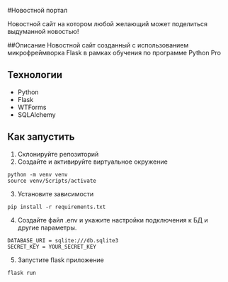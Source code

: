 #Новостной портал

Новостной сайт на котором любой желающий может поделиться выдуманной новостью!

##Описание
Новостной сайт созданный с использованием микрофреймворка Flask в рамках обучения по программе Python Pro

## Технологии
* Python
* Flask
* WTForms
* SQLAlchemy

## Как запустить

1. Склонируйте репозиторий
2. Создайте и активируйте виртуальное окружение
```commandline
python -m venv venv
source venv/Scripts/activate
```
3. Установите зависимости
```commandline
pip install -r requirements.txt
```

4. Создайте файл .env и укажите настройки подключения к БД и другие параметры.
```commandline
DATABASE_URI = sqlite:///db.sqlite3
SECRET_KEY = YOUR_SECRET_KEY
```

5. Запустите flask приложение
```commandline
flask run
```